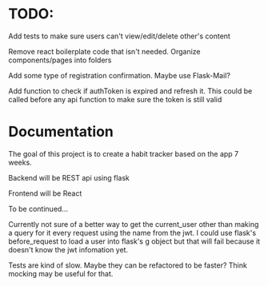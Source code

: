 # TODO:

Add tests to make sure users can't view/edit/delete other's content

Remove react boilerplate code that isn't needed. Organize components/pages into folders

Add some type of registration confirmation. Maybe use Flask-Mail?


Add function to check if authToken is expired and refresh it. This could be called before any api function to make sure the token is still valid



# Documentation

The goal of this project is to create a habit tracker based on the app 7 weeks.

Backend will be REST api using flask

Frontend will be React

To be continued...

Currently not sure of a better way to get the current_user other than making a query for it every request using the name from the jwt. I could use flask's before_request to load a user into flask's g object but that will fail because it doesn't know the jwt infomation yet.

Tests are kind of slow. Maybe they can be refactored to be faster? Think mocking may be useful for that.